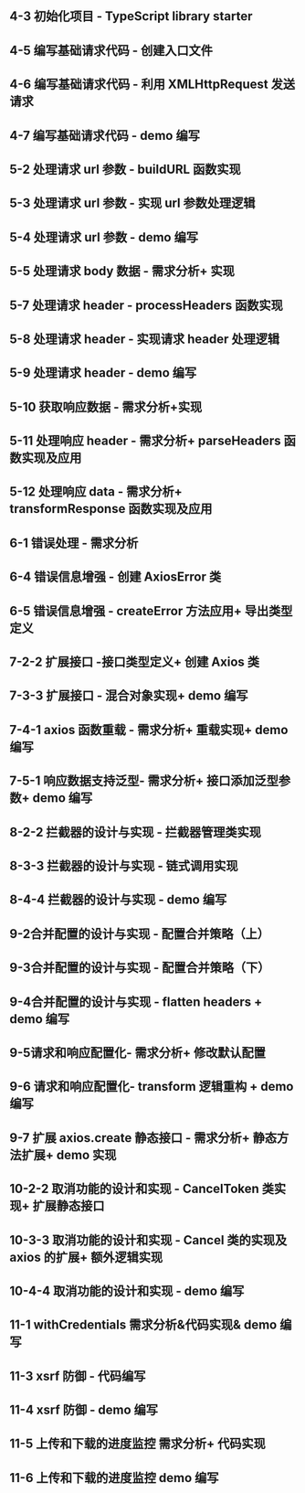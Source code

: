 <h2>4-3 初始化项目 - TypeScript library starter</h2>
<h2>4-5 编写基础请求代码 - 创建入口文件</h2>
<h2>4-6 编写基础请求代码 - 利用 XMLHttpRequest 发送请求</h2>
<h2>4-7 编写基础请求代码 - demo 编写</h2>
<h2>5-2 处理请求 url 参数 - buildURL 函数实现</h2>
<h2>5-3 处理请求 url 参数 - 实现 url 参数处理逻辑</h2>
<h2>5-4 处理请求 url 参数 - demo 编写</h2>
<h2>5-5 处理请求 body 数据 - 需求分析+ 实现</h2>
<h2>5-7 处理请求 header - processHeaders 函数实现</h2>
<h2>5-8 处理请求 header - 实现请求 header 处理逻辑</h2>
<h2>5-9 处理请求 header - demo 编写</h2>
<h2>5-10 获取响应数据 - 需求分析+实现</h2>
<h2>5-11 处理响应 header - 需求分析+ parseHeaders 函数实现及应用</h2>
<h2>5-12 处理响应 data - 需求分析+ transformResponse 函数实现及应用</h2>
<h2>6-1 错误处理 - 需求分析</h2>
<h2>6-4 错误信息增强 - 创建 AxiosError 类</h2>
<h2>6-5 错误信息增强 - createError 方法应用+ 导出类型定义</h2>
<h2>7-2-2 扩展接口 -接口类型定义+ 创建 Axios 类</h2>
<h2>7-3-3 扩展接口 - 混合对象实现+ demo 编写</h2>
<h2>7-4-1 axios 函数重载 - 需求分析+ 重载实现+ demo 编写</h2>
<h2>7-5-1 响应数据支持泛型- 需求分析+ 接口添加泛型参数+ demo 编写</h2>
<h2>8-2-2 拦截器的设计与实现 - 拦截器管理类实现</h2>
<h2>8-3-3 拦截器的设计与实现 - 链式调用实现</h2>
<h2>8-4-4 拦截器的设计与实现 - demo 编写</h2>
<h2>9-2合并配置的设计与实现 - 配置合并策略（上）</h2>
<h2>9-3合并配置的设计与实现 - 配置合并策略（下）</h2>
<h2>9-4合并配置的设计与实现 - flatten headers + demo 编写</h2>
<h2>9-5请求和响应配置化- 需求分析+ 修改默认配置</h2>
<h2>9-6 请求和响应配置化- transform 逻辑重构 + demo 编写</h2>
<h2>9-7 扩展 axios.create 静态接口 - 需求分析+ 静态方法扩展+ demo 实现</h2>
<h2>10-2-2 取消功能的设计和实现 - CancelToken 类实现+ 扩展静态接口</h2>
<h2>10-3-3 取消功能的设计和实现 - Cancel 类的实现及 axios 的扩展+ 额外逻辑实现</h2>
<h2>10-4-4 取消功能的设计和实现 - demo 编写</h2>
<h2>11-1 withCredentials 需求分析&代码实现& demo 编写</h2>
<h2>11-3 xsrf 防御 - 代码编写</h2>
<h2>11-4 xsrf 防御 - demo 编写</h2>
<h2>11-5 上传和下载的进度监控 需求分析+ 代码实现</h2>
<h2>11-6 上传和下载的进度监控 demo 编写</h2>
<h2></h2>
<h2></h2>
<h2></h2>
<h2></h2>
<h2></h2>
